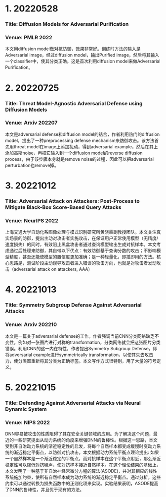 # 1. 20220528
### Title: Diffusion Models for Adversarial Purification
### Venue: PMLR 2022
本文用diffusion model做对抗防御，效果非常好。训练时方法的输入是Adversarial image，经过diffusion model，输出Purified image，然后将其输入一个classifier中，使其分类正确。这是首次利用diffusion model来做Adversarial Purification。
# 2. 20220725
### Title: Threat Model-Agnostic Adversarial Defense using Diffusion Models
### Venue: Arxiv 202207
本文是adversarial defense和diffusion model的结合，作者利用热门的diffusion model，提出了一种preprocessing defense mechanism来防御攻击。该方法首先用threat model在image上添加扰动，得到adversarial example，然后在其上添加高斯noise，再把它输入到一个diffusion model的reverse diffusion process，由于该步骤本身就是remove noise的过程，因此可以把adversarial perturbation也remove掉。
# 3. 20221012
### Title: Adversarial Attack on Attackers: Post-Process to Mitigate Black-Box Score-Based Query Attacks
### Venue: NeurIPS 2022
上海交通大学自动化系图像处理与模式识别研究所黄晓霖副教授团队。本文关注真实场景的防御，提出主动对攻击者实施攻击，在保证用户正常使用模型（无精度/速度损失）的同时，有效阻止黑盒攻击者通过查询模型输出生成对抗样本。本文考虑通过后处理来防御，其自带以下优点：有效防御基于查询分数的攻击；不影响模型精度，甚至还能使模型的置信度更加准确；是一种轻量化，即插即用的方法。核心思路是，测试阶段主动误导攻击者进入错误的攻击方向，也就是对攻击者发动攻击（adversarial attack on attackers, AAA）
# 4. 20221013
### Title: Symmetry Subgroup Defense Against Adversarial Attacks
### Venue: Arxiv 202210
本文是一篇关于adversarial defense的工作。作者强调当前CNN分类网络缺乏不变性，例如对一张图片进行对称的transformation，分类网络就会把这张图片分类错误。利用CNN的这一内在特性，作者提出Symmetry Subgroup Defense，即将adversarial example进行symmetrically transformation，以使其失去攻击力，使分类器重新将其分类为正确标签。本文写作方式很特别，用了大量的符号定义。
# 5. 20221015
### Title: Defending Against Adversarial Attacks via Neural Dynamic System
### Venue: NIPS 2022
DNN容易被攻击的性质阻碍了其在安全关键领域的应用。为了解决这个问题，最近的一些研究提出从动力系统的角度来增强DNN的鲁棒性。根据这一思路，本文受到非自治动力系统的渐近稳定性的启发，将每个自然样本都变成缓慢时变动力系统的渐近稳定平衡点，以防御对抗攻击。本文根据动力系统平衡点理论提出: 如果一个自然样本是一个渐近稳定的平衡点，而对抗样本在这个平衡点附近，那么渐近稳定性可以降低对抗噪声，使对抗样本接近自然样本。在这个理论结果的基础上，本文发明了一种基于非自治神经常微分方程的算法(ASODE)，并对其相应的线性系统施加约束，使所有自然样本成为动力系统的渐近稳定平衡点。通过分析，这些约束可以通过转换为损失函数中的正则化项来实现。实验结果表明，ASODE提高了DNN的鲁棒性，并且优于现有的方法。
